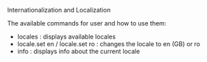 Internationalization and Localization

The available commands for user and how to use them:
- locales : displays available locales
- locale.set en / locale.set ro : changes the locale to en (GB) or ro
- info : displays info about the current locale
